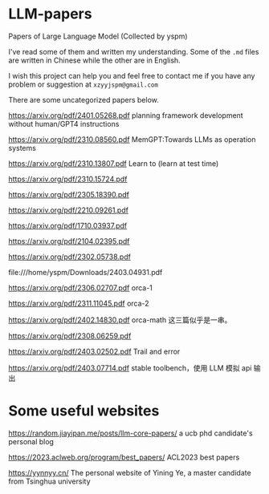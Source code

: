 # LLM-papers

Papers of Large Language Model (Collected by yspm)

I've read some of them and written my understanding. Some of the `.md` files are written in Chinese while the other are in English.

I wish this project can help you and feel free to contact me if you have any problem or suggestion at `xzyyjspm@gmail.com`

There are some uncategorized papers below.

https://arxiv.org/pdf/2401.05268.pdf planning framework development without human/GPT4 instructions

https://arxiv.org/pdf/2310.08560.pdf MemGPT:Towards LLMs as operation systems

https://arxiv.org/pdf/2310.13807.pdf Learn to (learn at test time)

https://arxiv.org/pdf/2310.15724.pdf

https://arxiv.org/pdf/2305.18390.pdf

https://arxiv.org/pdf/2210.09261.pdf

https://arxiv.org/pdf/1710.03937.pdf

https://arxiv.org/pdf/2104.02395.pdf

https://arxiv.org/pdf/2302.05738.pdf

file:///home/yspm/Downloads/2403.04931.pdf

https://arxiv.org/pdf/2306.02707.pdf orca-1

https://arxiv.org/pdf/2311.11045.pdf orca-2

https://arxiv.org/pdf/2402.14830.pdf orca-math 这三篇似乎是一串。

https://arxiv.org/pdf/2308.06259.pdf

https://arxiv.org/pdf/2403.02502.pdf Trail and error

https://arxiv.org/pdf/2403.07714.pdf stable toolbench，使用 LLM 模拟 api 输出

# Some useful websites

https://random.jiayipan.me/posts/llm-core-papers/ a ucb phd candidate's personal blog
	
https://2023.aclweb.org/program/best_papers/ ACL2023 best papers

https://yynnyy.cn/ The personal website of Yining Ye, a master candidate from Tsinghua university
